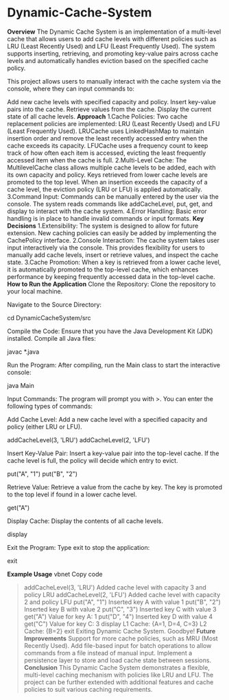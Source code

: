 # Dynamic-Cache-System
**Overview**
The Dynamic Cache System is an implementation of a multi-level cache that allows users to add cache levels with different policies such as LRU (Least Recently Used) and LFU (Least Frequently Used). The system supports inserting, retrieving, and promoting key-value pairs across cache levels and automatically handles eviction based on the specified cache policy.

This project allows users to manually interact with the cache system via the console, where they can input commands to:

Add new cache levels with specified capacity and policy.
Insert key-value pairs into the cache.
Retrieve values from the cache.
Display the current state of all cache levels.
**Approach**
1.Cache Policies: Two cache replacement policies are implemented: LRU (Least Recently Used) and LFU (Least Frequently Used).
LRUCache uses LinkedHashMap to maintain insertion order and remove the least recently accessed entry when the cache exceeds its capacity.
LFUCache uses a frequency count to keep track of how often each item is accessed, evicting the least frequently accessed item when the cache is full.
2.Multi-Level Cache: The MultilevelCache class allows multiple cache levels to be added, each with its own capacity and policy.
Keys retrieved from lower cache levels are promoted to the top level.
When an insertion exceeds the capacity of a cache level, the eviction policy (LRU or LFU) is applied automatically.
3.Command Input: Commands can be manually entered by the user via the console.
The system reads commands like addCacheLevel, put, get, and display to interact with the cache system.
4.Error Handling: Basic error handling is in place to handle invalid commands or input formats.
**Key Decisions**
1.Extensibility:
The system is designed to allow for future extension. New caching policies can easily be added by implementing the CachePolicy interface.
2.Console Interaction:
The cache system takes user input interactively via the console. This provides flexibility for users to manually add cache levels, insert or retrieve values, and inspect the cache state.
3.Cache Promotion:
When a key is retrieved from a lower cache level, it is automatically promoted to the top-level cache, which enhances performance by keeping frequently accessed data in the top-level cache.
**How to Run the Application**
Clone the Repository: Clone the repository to your local machine.

Navigate to the Source Directory:

cd DynamicCacheSystem/src

Compile the Code: Ensure that you have the Java Development Kit (JDK) installed. Compile all Java files:

javac *.java

Run the Program: After compiling, run the Main class to start the interactive console:

java Main

Input Commands: The program will prompt you with >. You can enter the following types of commands:

Add Cache Level:
Add a new cache level with a specified capacity and policy (either LRU or LFU).

addCacheLevel(3, 'LRU')
addCacheLevel(2, 'LFU')

Insert Key-Value Pair:
Insert a key-value pair into the top-level cache. If the cache level is full, the policy will decide which entry to evict.

put("A", "1")
put("B", "2")

Retrieve Value:
Retrieve a value from the cache by key. The key is promoted to the top level if found in a lower cache level.

get("A")

Display Cache:
Display the contents of all cache levels.

display

Exit the Program: Type exit to stop the application:

exit

**Example Usage**
vbnet
Copy code
> addCacheLevel(3, 'LRU')
Added cache level with capacity 3 and policy LRU
> addCacheLevel(2, 'LFU')
Added cache level with capacity 2 and policy LFU
> put("A", "1")
Inserted key A with value 1
> put("B", "2")
Inserted key B with value 2
> put("C", "3")
Inserted key C with value 3
> get("A")
Value for key A: 1
> put("D", "4")
Inserted key D with value 4
> get("C")
Value for key C: 3
> display
L1 Cache: {A=1, D=4, C=3}
L2 Cache: {B=2}
> exit
Exiting Dynamic Cache System. Goodbye!
**Future Improvements**
Support for more cache policies, such as MRU (Most Recently Used).
Add file-based input for batch operations to allow commands from a file instead of manual input.
Implement a persistence layer to store and load cache state between sessions.
**Conclusion**
This Dynamic Cache System demonstrates a flexible, multi-level caching mechanism with policies like LRU and LFU. The project can be further extended with additional features and cache policies to suit various caching requirements.

